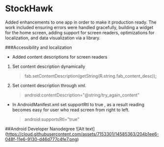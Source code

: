 # StockHawk

Added enhancements to one app in order to make it production ready. The work included ensuring errors were handled gracefully, building a widget for the home screen, adding support for screen readers, optimizations for localization, and data visualization via a library.

###Accessibility and localization 

-   Added content descriptions for screen readers
 1. Set content description dynamically
    
    > fab.setContentDescription(getString(R.string.fab_content_desc));
 2. Set content description through xml.
    
    > android:contentDescription="@string/try_again_content"


-  In AndroidManifest.xml set supportRtl to true , as a result reading becomes easy for user who read screen from right to left. 
   
   >android:supportsRtl="true"




##Android Developer Nanodegree
![Alt text] (https://cloud.githubusercontent.com/assets/7153301/14585363/204b1ee6-048f-11e6-9130-d46d777c4fe7.png)


